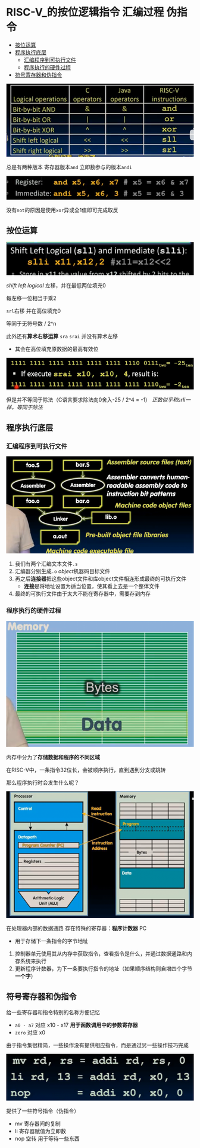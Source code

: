 # RISC-V_的按位逻辑指令 汇编过程 伪指令
 
* [按位运算](#按位运算)
* [程序执行底层](#程序执行底层)
  * [汇编程序到可执行文件](#汇编程序到可执行文件)
  * [程序执行的硬件过程](#程序执行的硬件过程)
* [符号寄存器和伪指令](#符号寄存器和伪指令)

![](img/32064118.png)

总是有两种版本 寄存器版本`and` 立即数参与的版本`andi`

![](img/56a9755d.png)

没有`not`的原因是使用`xor`异或全1值即可完成取反

## 按位运算

![](img/a6384423.png)

*shift left logical* 左移，并在最低两位填充0

每左移一位相当于乘2

`srl`右移 并在高位填充0 

等同于无符号数 / 2^n

此外还有**算术右移运算** `sra` `srai` 并没有算术左移

* 其会在高位填充原数据的最高有效位

![](img/040c974d.png)

但是并不等同于除法（C语言要求除法向0舍入-25 / 2^4 = -1） *正数似乎和srli一样，等同于除法*

## 程序执行底层

### 汇编程序到可执行文件

![](img/0fe829cf.png)

1. 我们有两个汇编文本文件`.s` 
2. 汇编器分别生成`.o` *object*机器码目标文件 
3. 再之后**连接器**把这些object文件和库object文件相连形成最终的可执行文件
    * **连接**是将地址设置为适当位置，使其看上去是一个整体文件
4. 最终的可执行文件由于太大不能在寄存器中，需要存到内存

### 程序执行的硬件过程

![](img/c2e3d66a.png)

内存中分为了**存储数据和程序的不同区域**

在RISC-V中，一条指令32位长，会被顺序执行，直到遇到分支或跳转

那么程序执行时会发生什么呢？

![](img/60b16ec3.png)

在处理器内部的数据通路 存在特殊的寄存器：**程序计数器** PC

* 用于存储下一条指令的字节地址

1. 控制器单元使用其从内存中获取指令，查看指令是什么，并通过数据通路和内存系统来执行
2. 更新程序计数器，为下一条要执行指令的地址（如果顺序结构则自增四个字节 **一个字**）

## 符号寄存器和伪指令

给一些寄存器和指令特别的名称方便记忆

* `a0 - a7` 对应 x10 - x17 **用于函数调用中的参数寄存器**
* `zero` 对应 x0

由于指令集很精简，一些操作没有提供相应指令，而是通过另一些操作技巧完成

![](img/4ec7f794.png)

提供了一些符号指令（伪指令）

* mv 寄存器间的复制
* li 寄存器赋值为立即数
* nop 空转 用于等待一些东西
